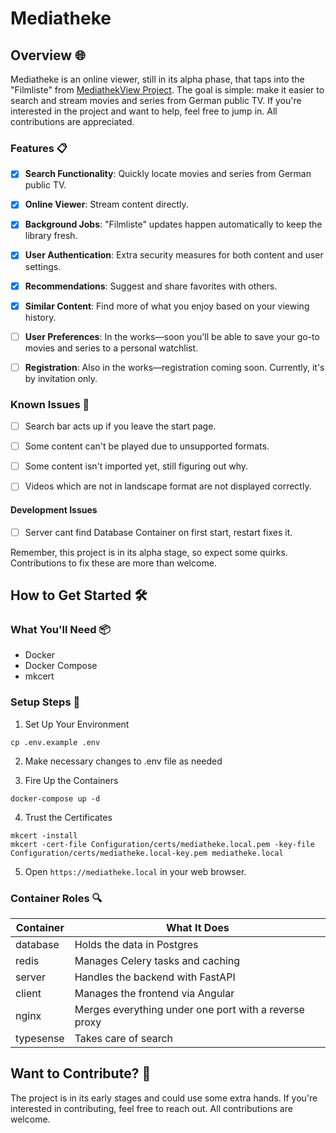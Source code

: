 # Mediatheke

## Overview 🌐

Mediatheke is an online viewer, still in its alpha phase, that taps into the "Filmliste" from [MediathekView Project](https://mediathekview.de/). The goal is simple: make it easier to search and stream movies and series from German public TV. If you're interested in the project and want to help, feel free to jump in. All contributions are appreciated.

### Features 📋

- [x] **Search Functionality**: Quickly locate movies and series from German public TV.
  
- [x] **Online Viewer**: Stream content directly.
  
- [x] **Background Jobs**: "Filmliste" updates happen automatically to keep the library fresh.
  
- [x] **User Authentication**: Extra security measures for both content and user settings.
  
- [x] **Recommendations**: Suggest and share favorites with others.
  
- [x] **Similar Content**: Find more of what you enjoy based on your viewing history.

- [ ] **User Preferences**: In the works—soon you'll be able to save your go-to movies and series to a personal watchlist.
  
- [ ] **Registration**: Also in the works—registration coming soon. Currently, it's by invitation only.

### Known Issues 🐛

- [ ] Search bar acts up if you leave the start page.
  
- [ ] Some content can't be played due to unsupported formats.
  
- [ ] Some content isn't imported yet, still figuring out why.

- [ ] Videos which are not in landscape format are not displayed correctly.

#### Development Issues

- [ ] Server cant find Database Container on first start, restart fixes it.

Remember, this project is in its alpha stage, so expect some quirks. Contributions to fix these are more than welcome.

## How to Get Started 🛠️

### What You'll Need 📦

- Docker
- Docker Compose
- mkcert

### Setup Steps 📝

1. Set Up Your Environment
```
cp .env.example .env
```
2. Make necessary changes to .env file as needed

3. Fire Up the Containers
```
docker-compose up -d
```

4. Trust the Certificates
```
mkcert -install
mkcert -cert-file Configuration/certs/mediatheke.local.pem -key-file Configuration/certs/mediatheke.local-key.pem mediatheke.local
```
5. Open `https://mediatheke.local` in your web browser.

### Container Roles 🔍

| Container  | What It Does             |
|------------|--------------------------|
| database   | Holds the data in Postgres|
| redis      | Manages Celery tasks and caching|
| server     | Handles the backend with FastAPI|
| client     | Manages the frontend via Angular|
| nginx      | Merges everything under one port with a reverse proxy|
| typesense  | Takes care of search|

## Want to Contribute? 🤝

The project is in its early stages and could use some extra hands. If you're interested in contributing, feel free to reach out. All contributions are welcome.
